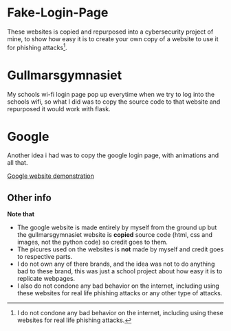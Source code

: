 # Fake-Login-Page

These websites is copied and repurposed into a cybersecurity project of mine, to show how easy it is to create your own copy of a website to use it for phishing attacks[^1].

# Gullmarsgymnasiet
My schools wi-fi login page pop up everytime when we try to log into the schools wifi, so what I did was to copy the source code to that website and repurposed it would work with flask.

# Google
Another idea i had was to copy the google login page, with animations and all that.

[Google website demonstration](https://youtu.be/28ltPylwONo)

## Other info
**Note that**
* The google website is made entirely by myself from the ground up but the gullmarsgymnasiet website is **copied** source code (html, css and images, not the python code) so credit goes to them.
* The picures used on the websites is **not** made by myself and credit goes to respective parts.
* I do not own any of there brands, and the idea was not to do anything bad to these brand, this was just a school project about how easy it is to replicate webpages.
* I also do not condone any bad behavior on the internet, including using these websites for real life phishing attacks or any other type of attacks.



[^1]: I do not condone any bad behavior on the internet, including using these websites for real life phishing attacks.
